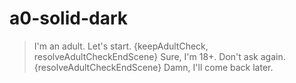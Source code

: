 # a0-solid-dark

> I'm an adult. Let's start. {keepAdultCheck, resolveAdultCheckEndScene}
> Sure, I'm 18+. Don't ask again. {resolveAdultCheckEndScene}
> Damn, I'll come back later.





































































